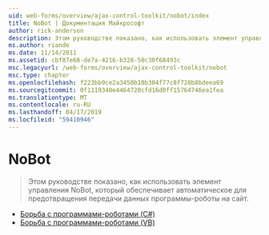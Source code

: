 ```yaml
---
uid: web-forms/overview/ajax-control-toolkit/nobot/index
title: NoBot | Документация Майкрософт
author: rick-anderson
description: Этом руководстве показано, как использовать элемент управления NoBot, который обеспечивает автоматическое для предотвращения передачи данных программы-роботы на сайт.
ms.author: riande
ms.date: 11/14/2011
ms.assetid: cbf87e68-de7a-4216-b328-50c30f68493c
msc.legacyurl: /web-forms/overview/ajax-control-toolkit/nobot
msc.type: chapter
ms.openlocfilehash: f223bb9ce2a3450b10b304f77c8f728b8bdeea69
ms.sourcegitcommit: 0f1119340e4464720cfd16d0ff15764746ea1fea
ms.translationtype: MT
ms.contentlocale: ru-RU
ms.lasthandoff: 04/17/2019
ms.locfileid: "59410946"
---
```

# <a name="nobot"></a>NoBot

> Этом руководстве показано, как использовать элемент управления NoBot, который обеспечивает автоматическое для предотвращения передачи данных программы-роботы на сайт.


- [Борьба с программами-роботами (C#)](fighting-bots-cs.md)
- [Борьба с программами-роботами (VB)](fighting-bots-vb.md)
